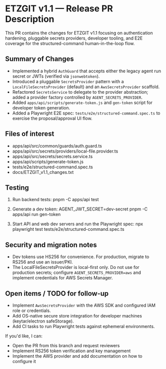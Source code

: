 # ETZGIT v1.1 — Release PR Description

This PR contains the changes for ETZGIT v1.1 focusing on authentication hardening, pluggable secrets providers, developer tooling, and E2E coverage for the structured-command human-in-the-loop flow.

Summary of Changes
------------------
- Implemented a hybrid `AuthGuard` that accepts either the legacy agent run secret or JWTs (verified via `jsonwebtoken`).
- Introduced a pluggable `SecretsProvider` pattern with a `LocalFileSecretsProvider` (default) and an `AwsSecretsProvider` scaffold.
- Refactored `SecretsService` to delegate to the provider abstraction; added a provider factory controlled by `AGENT_SECRETS_PROVIDER`.
- Added `apps/api/scripts/generate-token.js` and `gen-token` script for developer token generation.
- Added a Playwright E2E spec: `tests/e2e/structured-command.spec.ts` to exercise the proposal/approval UI flow.

Files of interest
-----------------
- apps/api/src/common/guards/auth.guard.ts
- apps/api/src/secrets/providers/local-file.provider.ts
- apps/api/src/secrets/secrets.service.ts
- apps/api/scripts/generate-token.js
- tests/e2e/structured-command.spec.ts
- docs/ETZGIT_v1.1_changes.txt

Testing
-------
1. Run backend tests:
   pnpm -C apps/api test

2. Generate a dev token:
   AGENT_JWT_SECRET=dev-secret pnpm -C apps/api run gen-token

3. Start API and web dev servers and run the Playwright spec:
   npx playwright test tests/e2e/structured-command.spec.ts

Security and migration notes
---------------------------
- Dev tokens use HS256 for convenience. For production, migrate to RS256 and use an issuer/PKI.
- The LocalFileSecretsProvider is local-first only. Do not use for production secrets; configure `AGENT_SECRETS_PROVIDER=aws` and implement credentials for AWS Secrets Manager.

Open items / TODO for follow-up
------------------------------
- Implement `AwsSecretsProvider` with the AWS SDK and configured IAM role or credentials.
- Add OS-native secure store integration for developer machines (keytar/electron safeStorage).
- Add CI tasks to run Playwright tests against ephemeral environments.

If you'd like, I can:
- Open the PR from this branch and request reviewers
- Implement RS256 token verification and key management
- Implement the AWS provider and add documentation on how to configure it
